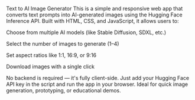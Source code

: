Text to AI Image Generator
This is a simple and responsive web app that converts text prompts into AI-generated images using the Hugging Face Inference API. Built with HTML, CSS, and JavaScript, it allows users to:

Choose from multiple AI models (like Stable Diffusion, SDXL, etc.)

Select the number of images to generate (1–4)

Set aspect ratios like 1:1, 16:9, or 9:16

Download images with a single click

No backend is required — it's fully client-side. Just add your Hugging Face API key in the script and run the app in your browser. Ideal for quick image generation, prototyping, or educational demos.

